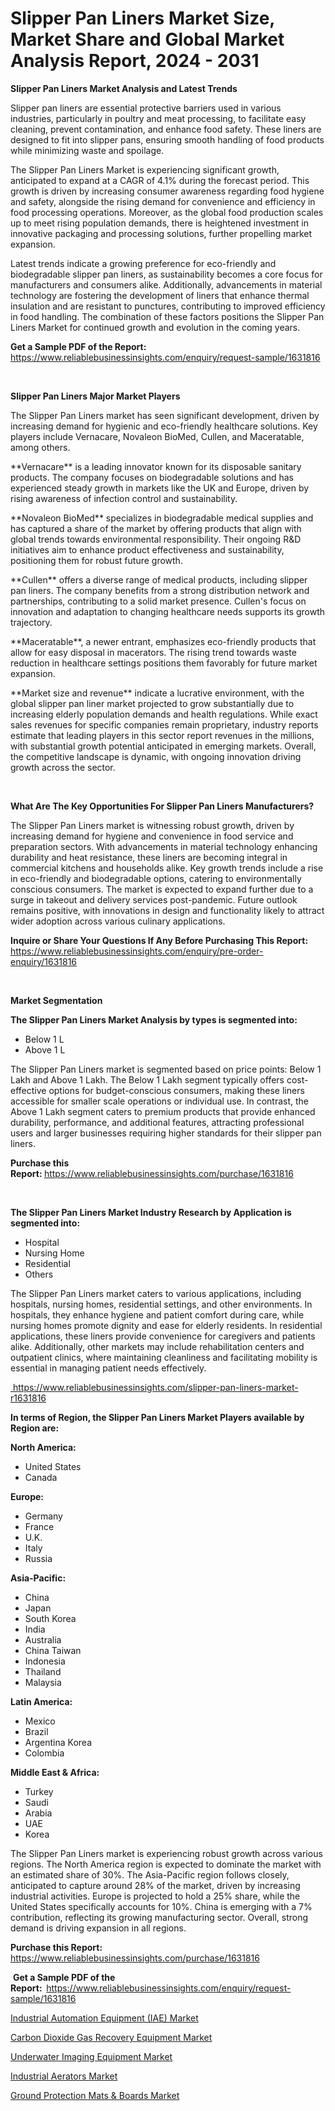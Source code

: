 <p><h1>Slipper Pan Liners Market Size, Market Share and Global Market Analysis Report, 2024 - 2031</h1></p><p><strong>Slipper Pan Liners Market Analysis and Latest Trends</strong></p>
<p><p>Slipper pan liners are essential protective barriers used in various industries, particularly in poultry and meat processing, to facilitate easy cleaning, prevent contamination, and enhance food safety. These liners are designed to fit into slipper pans, ensuring smooth handling of food products while minimizing waste and spoilage.</p><p>The Slipper Pan Liners Market is experiencing significant growth, anticipated to expand at a CAGR of 4.1% during the forecast period. This growth is driven by increasing consumer awareness regarding food hygiene and safety, alongside the rising demand for convenience and efficiency in food processing operations. Moreover, as the global food production scales up to meet rising population demands, there is heightened investment in innovative packaging and processing solutions, further propelling market expansion.</p><p>Latest trends indicate a growing preference for eco-friendly and biodegradable slipper pan liners, as sustainability becomes a core focus for manufacturers and consumers alike. Additionally, advancements in material technology are fostering the development of liners that enhance thermal insulation and are resistant to punctures, contributing to improved efficiency in food handling. The combination of these factors positions the Slipper Pan Liners Market for continued growth and evolution in the coming years.</p></p>
<p><strong>Get a Sample PDF of the Report:&nbsp;</strong> <a href="https://www.reliablebusinessinsights.com/enquiry/request-sample/1631816?utm_campaign=75&utm_medium=2&utm_source=Github&utm_content=ia&utm_term=27102024&utm_id=slipper-pan-liners">https://www.reliablebusinessinsights.com/enquiry/request-sample/1631816</a></p>
<p>&nbsp;</p>
<p><strong>Slipper Pan Liners Major Market Players</strong></p>
<p><p>The Slipper Pan Liners market has seen significant development, driven by increasing demand for hygienic and eco-friendly healthcare solutions. Key players include Vernacare, Novaleon BioMed, Cullen, and Maceratable, among others.</p><p>**Vernacare** is a leading innovator known for its disposable sanitary products. The company focuses on biodegradable solutions and has experienced steady growth in markets like the UK and Europe, driven by rising awareness of infection control and sustainability.</p><p>**Novaleon BioMed** specializes in biodegradable medical supplies and has captured a share of the market by offering products that align with global trends towards environmental responsibility. Their ongoing R&D initiatives aim to enhance product effectiveness and sustainability, positioning them for robust future growth.</p><p>**Cullen** offers a diverse range of medical products, including slipper pan liners. The company benefits from a strong distribution network and partnerships, contributing to a solid market presence. Cullen's focus on innovation and adaptation to changing healthcare needs supports its growth trajectory.</p><p>**Maceratable**, a newer entrant, emphasizes eco-friendly products that allow for easy disposal in macerators. The rising trend towards waste reduction in healthcare settings positions them favorably for future market expansion.</p><p>**Market size and revenue** indicate a lucrative environment, with the global slipper pan liner market projected to grow substantially due to increasing elderly population demands and health regulations. While exact sales revenues for specific companies remain proprietary, industry reports estimate that leading players in this sector report revenues in the millions, with substantial growth potential anticipated in emerging markets. Overall, the competitive landscape is dynamic, with ongoing innovation driving growth across the sector.</p></p>
<p>&nbsp;</p>
<p><strong>What Are The Key Opportunities For Slipper Pan Liners Manufacturers?</strong></p>
<p><p>The Slipper Pan Liners market is witnessing robust growth, driven by increasing demand for hygiene and convenience in food service and preparation sectors. With advancements in material technology enhancing durability and heat resistance, these liners are becoming integral in commercial kitchens and households alike. Key growth trends include a rise in eco-friendly and biodegradable options, catering to environmentally conscious consumers. The market is expected to expand further due to a surge in takeout and delivery services post-pandemic. Future outlook remains positive, with innovations in design and functionality likely to attract wider adoption across various culinary applications.</p></p>
<p><strong>Inquire or Share Your Questions If Any Before Purchasing This Report:</strong> <a href="https://www.reliablebusinessinsights.com/enquiry/pre-order-enquiry/1631816?utm_campaign=75&utm_medium=2&utm_source=Github&utm_content=ia&utm_term=27102024&utm_id=slipper-pan-liners">https://www.reliablebusinessinsights.com/enquiry/pre-order-enquiry/1631816</a></p>
<p>&nbsp;</p>
<p><strong>Market Segmentation</strong></p>
<p><strong>The Slipper Pan Liners Market Analysis by types is segmented into:</strong></p>
<p><ul><li>Below 1 L</li><li>Above 1 L</li></ul></p>
<p><p>The Slipper Pan Liners market is segmented based on price points: Below 1 Lakh and Above 1 Lakh. The Below 1 Lakh segment typically offers cost-effective options for budget-conscious consumers, making these liners accessible for smaller scale operations or individual use. In contrast, the Above 1 Lakh segment caters to premium products that provide enhanced durability, performance, and additional features, attracting professional users and larger businesses requiring higher standards for their slipper pan liners.</p></p>
<p><strong>Purchase this Report:&nbsp;</strong><a href="https://www.reliablebusinessinsights.com/purchase/1631816?utm_campaign=75&utm_medium=2&utm_source=Github&utm_content=ia&utm_term=27102024&utm_id=slipper-pan-liners">https://www.reliablebusinessinsights.com/purchase/1631816</a></p>
<p>&nbsp;</p>
<p><strong>The Slipper Pan Liners Market Industry Research by Application is segmented into:</strong></p>
<p><ul><li>Hospital</li><li>Nursing Home</li><li>Residential</li><li>Others</li></ul></p>
<p><p>The Slipper Pan Liners market caters to various applications, including hospitals, nursing homes, residential settings, and other environments. In hospitals, they enhance hygiene and patient comfort during care, while nursing homes promote dignity and ease for elderly residents. In residential applications, these liners provide convenience for caregivers and patients alike. Additionally, other markets may include rehabilitation centers and outpatient clinics, where maintaining cleanliness and facilitating mobility is essential in managing patient needs effectively.</p></p>
<p><a href="https://www.reliablebusinessinsights.com/slipper-pan-liners-market-r1631816?utm_campaign=75&utm_medium=2&utm_source=Github&utm_content=ia&utm_term=27102024&utm_id=slipper-pan-liners">&nbsp;https://www.reliablebusinessinsights.com/slipper-pan-liners-market-r1631816</a></p>
<p><strong>In terms of Region, the Slipper Pan Liners Market Players available by Region are:</strong></p>
<p>
    <p> <strong> North America: </strong>
        <ul>
            <li>United States</li>
            <li>Canada</li>
        </ul>
        </p> 
    <p> <strong> Europe: </strong>
        <ul>
            <li>Germany</li>
            <li>France</li>
            <li>U.K.</li>
            <li>Italy</li>
            <li>Russia</li>
        </ul>
        </p> 
    <p> <strong> Asia-Pacific: </strong>
        <ul>
            <li>China</li>
            <li>Japan</li>
            <li>South Korea</li>
            <li>India</li>
            <li>Australia</li>
            <li>China Taiwan</li>
            <li>Indonesia</li>
            <li>Thailand</li>
            <li>Malaysia</li>
        </ul>
        </p> 
    <p> <strong> Latin America: </strong>
        <ul>
            <li>Mexico</li>
            <li>Brazil</li>
            <li>Argentina Korea</li>
            <li>Colombia</li>
        </ul>
        </p> 
    <p> <strong> Middle East & Africa: </strong>
        <ul>
            <li>Turkey</li>
            <li>Saudi</li>
            <li>Arabia</li>
            <li>UAE</li>
            <li>Korea</li>
        </ul>
    </p>
    </p>
<p><p>The Slipper Pan Liners market is experiencing robust growth across various regions. The North America region is expected to dominate the market with an estimated share of 30%. The Asia-Pacific region follows closely, anticipated to capture around 28% of the market, driven by increasing industrial activities. Europe is projected to hold a 25% share, while the United States specifically accounts for 10%. China is emerging with a 7% contribution, reflecting its growing manufacturing sector. Overall, strong demand is driving expansion in all regions.</p></p>
<p><strong>Purchase this Report: </strong><a href="https://www.reliablebusinessinsights.com/purchase/1631816?utm_campaign=75&utm_medium=2&utm_source=Github&utm_content=ia&utm_term=27102024&utm_id=slipper-pan-liners">https://www.reliablebusinessinsights.com/purchase/1631816</a></p>
<p>&nbsp;<strong>Get a Sample PDF of the Report:&nbsp;&nbsp;</strong><a href="https://www.reliablebusinessinsights.com/enquiry/request-sample/1631816?utm_campaign=75&utm_medium=2&utm_source=Github&utm_content=ia&utm_term=27102024&utm_id=slipper-pan-liners">https://www.reliablebusinessinsights.com/enquiry/request-sample/1631816</a></p>
<p><strong></strong></p>
<p><p><a href="https://www.linkedin.com/pulse/industrial-automation-equipment-iae-market-outlook-current-assessment-t1p9c?utm_campaign=75&utm_medium=2&utm_source=Github&utm_content=ia&utm_term=27102024&utm_id=slipper-pan-liners">Industrial Automation Equipment (IAE) Market</a></p><p><a href="https://issuu.com/reportprime-2/docs/carbon-dioxide-gas-recovery-equipme_30dfb9b1f02903?utm_campaign=75&utm_medium=2&utm_source=Github&utm_content=ia&utm_term=27102024&utm_id=slipper-pan-liners">Carbon Dioxide Gas Recovery Equipment Market</a></p><p><a href="https://issuu.com/reportprime-2/docs/underwater-imaging-equipment-market_50447a3cac55bb?utm_campaign=75&utm_medium=2&utm_source=Github&utm_content=ia&utm_term=27102024&utm_id=slipper-pan-liners">Underwater Imaging Equipment Market</a></p><p><a href="https://www.linkedin.com/pulse/surfing-industrial-aerators-wave-riding-market-currents-2031-5xvjc?utm_campaign=75&utm_medium=2&utm_source=Github&utm_content=ia&utm_term=27102024&utm_id=slipper-pan-liners">Industrial Aerators Market</a></p><p><a href="https://github.com/erskinemm93/Market-Research-Report-List-1/blob/main/ground-protection-mats-boards-market.md?utm_campaign=75&utm_medium=2&utm_source=Github&utm_content=ia&utm_term=27102024&utm_id=slipper-pan-liners">Ground Protection Mats & Boards Market</a></p></p>